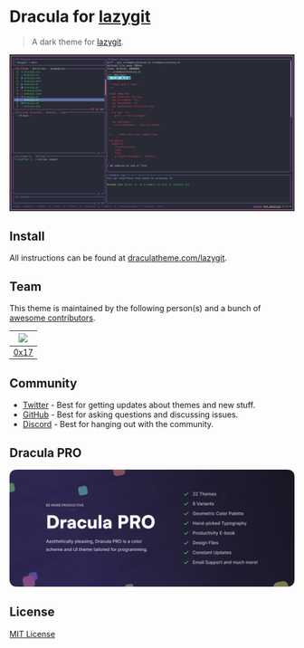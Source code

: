 # Dracula for [lazygit](https://github.com/jesseduffield/lazygit)

> A dark theme for [lazygit](https://github.com/jesseduffield/lazygit).

![Screenshot](./screenshot.png)

## Install

All instructions can be found at [draculatheme.com/lazygit](https://draculatheme.com/lazygit).

## Team

This theme is maintained by the following person(s) and a bunch of [awesome contributors](https://github.com/dracula/foobar/graphs/contributors).

| <img src="https://www.nerdbude.com/images/admin.png" width="100"> |
| ----------------------------------------------------------------- |
| [0x17](https://github.com/nerdbude)                               |

## Community

- [Twitter](https://twitter.com/draculatheme) - Best for getting updates about themes and new stuff.
- [GitHub](https://github.com/dracula/dracula-theme/discussions) - Best for asking questions and discussing issues.
- [Discord](https://draculatheme.com/discord-invite) - Best for hanging out with the community.

## Dracula PRO

[![Dracula PRO](./.github/dracula-pro.png)](https://draculatheme.com/pro)

## License

[MIT License](./LICENSE)
